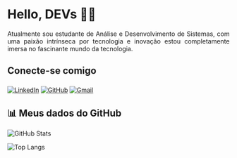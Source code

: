 # Hello, DEVs 👩‍💻
<p align="justify">
Atualmente sou estudante de Análise e Desenvolvimento de Sistemas, com uma paixão intrínseca por tecnologia e inovação estou completamente imersa no fascinante mundo da tecnologia.
</p>

## Conecte-se comigo 
### 

[![LinkedIn](https://img.shields.io/badge/LinkedIn-0077B5?style=for-the-badge&logo=linkedin&logoColor=white)](https://www.linkedin.com/in/gabrielatomazsc/) [![GitHub](https://img.shields.io/badge/GitHub-100000?style=for-the-badge&logo=github&logoColor=white)](https://github.com/gabrielatomazsc) [![Gmail](https://img.shields.io/badge/Gmail-333333?style=for-the-badge&logo=gmail&logoColor=red)](mailto:gabriela.tomazsc@gmail.com)

## 📊 Meus dados do GitHub
![GitHub Stats](https://github-readme-stats.vercel.app/api?username=gabrielatomazsc&theme=radical&bg_color=000&border_color=30A3DC&show_icons=true&icon_color=30A3DC&title_color=E94D5F&text_color=FFF)

![Top Langs](https://github-readme-stats-git-masterrstaa-rickstaa.vercel.app/api/top-langs/?username=gabrielatomazsc&bg_color=000&border_color=30A3DC&title_color=E94D5F&text_color=FFF)

